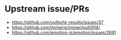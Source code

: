 # Upstream issue/PRs

- <https://github.com/vultix/ts-results/issues/37>
- <https://github.com/immerjs/immer/pull/914/>
- <https://github.com/emotion-js/emotion/issues/2691>
